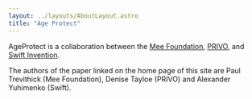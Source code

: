 ```yaml
---
layout: ../layouts/AboutLayout.astro
title: "Age Protect"
---
```


AgeProtect is a collaboration between the [Mee Foundation](https://mee.foundation), [PRIVO](https://privo.com), and [Swift Invention](https://swiftinvention.com). 

The authors of the paper linked on the home page of this site are Paul Trevithick (Mee Foundation), Denise Tayloe (PRIVO) and Alexander Yuhimenko (Swift).
